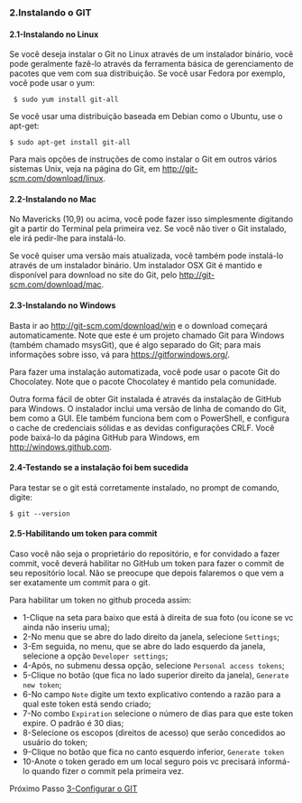 ### 2.Instalando o GIT

#### 2.1-Instalando no  Linux

Se você deseja instalar o Git no Linux através de um instalador binário, você pode geralmente fazê-lo através da ferramenta básica de gerenciamento de pacotes que vem com sua distribuição. Se você usar Fedora por exemplo, você pode usar o yum:

` $ sudo yum install git-all`

Se você usar uma distribuição baseada em Debian como o Ubuntu, use o apt-get:

`$ sudo apt-get install git-all`

Para mais opções de instruções de como instalar o Git em outros vários sistemas Unix, veja na página do Git, em http://git-scm.com/download/linux.

#### 2.2-Instalando no Mac
No Mavericks (10,9) ou acima, você pode fazer isso simplesmente digitando git a partir do Terminal pela primeira vez. Se você não tiver o Git instalado, ele irá pedir-lhe para instalá-lo.

Se você quiser uma versão mais atualizada, você também pode instalá-lo através de um instalador binário. Um instalador OSX Git é mantido e disponível para download no site do Git, pelo http://git-scm.com/download/mac.

#### 2.3-Instalando no Windows
 Basta ir ao http://git-scm.com/download/win e o download começará automaticamente. Note que este é um projeto chamado Git para Windows (também chamado msysGit), que é algo separado do Git; para mais informações sobre isso, vá para https://gitforwindows.org/.

Para fazer uma instalação automatizada, você pode usar o pacote Git do Chocolatey. Note que o pacote Chocolatey é mantido pela comunidade.

Outra forma fácil de obter Git instalada é através da instalação de GitHub para Windows. O instalador inclui uma versão de linha de comando do Git, bem como a GUI. Ele também funciona bem com o PowerShell, e configura o cache de credenciais sólidas e as devidas configurações CRLF.  Você pode baixá-lo da página GitHub para Windows, em http://windows.github.com.

#### 2.4-Testando se a instalação foi bem sucedida

Para testar se o git está corretamente instalado, no prompt de comando, digite:

````
$ git --version
````


#### 2.5-Habilitando um token para commit

Caso você não seja o proprietário do repositório, e for convidado a fazer commit, você deverá habilitar no GitHub um token para fazer o commit de seu repositório local. Não se preocupe que depois falaremos o que vem a ser exatamente um commit para o git.

Para habilitar um token no github proceda assim:

- 1-Clique na seta para baixo que está à direita de sua foto (ou ícone se vc ainda não inseriu uma);
-  2-No menu que se abre do lado direito da janela, selecione `Settings`;
-  3-Em seguida, no menu, que se abre do lado esquerdo da janela, selecione a opção `Developer settings`;
- 4-Após, no submenu dessa opção, selecione `Personal access tokens`;
- 5-Clique no botão (que fica no lado superior direito da janela), `Generate new token`;
- 6-No campo `Note` digite um texto explicativo contendo a razão para a qual este token está sendo criado;
- 7-No combo `Expiration` selecione o número de dias para que este token expire. O padrão é 30 dias;
- 8-Selecione os escopos (direitos de acesso) que serão concedidos ao usuário do token;
- 9-Clique no botão que fica no canto esquerdo inferior, `Generate token`
- 10-Anote o token gerado em um local seguro pois vc precisará informá-lo quando fizer o commit pela primeira vez.


Próximo Passo [3-Configurar o GIT](../3-Configuracao/README.md)
